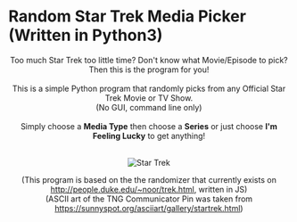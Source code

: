 # Random Star Trek Media Picker (Written in Python3)

<div align="center">
 Too much Star Trek too little time? Don't know what Movie/Episode to pick? Then this is the program for you! 
 <br>
 </br>
 This is a simple Python program that randomly picks from any Official Star Trek Movie or TV Show.
 </br>
 (No GUI, command line only)
 <br>
 </br>
 Simply choose a <b>Media Type</b> then choose a <b>Series</b> or just choose <b>I'm Feeling Lucky</b> to get anything!
 <br>
 </br>

 ![Star Trek](https://upload.wikimedia.org/wikipedia/commons/thumb/8/8a/Star_Trek_TOS_logo.svg/2560px-Star_Trek_TOS_logo.svg.png)
 
 (This program is based on the the randomizer that currently exists on http://people.duke.edu/~noor/trek.html, written in JS)
 <br>
 (ASCII art of the TNG Communicator Pin was taken from https://sunnyspot.org/asciiart/gallery/startrek.html)
</div>
